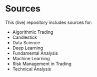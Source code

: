 # Sources
This (live) repository includes sources for: 
- Algorithmic Trading
- Candlestick
- Data Science
- Deep Learning
- Fundamental Analysis
- Machine Learning
- Risk Management in Trading
- Technical Analysis

